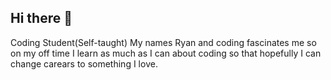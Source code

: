 ## Hi there 👋

<!--
**binderryan87/binderryan87** is a ✨ _special_ ✨ repository because its `README.md` (this file) appears on your GitHub profile.

Here are some ideas to get you started:

- 🔭 I’m currently working on ...
- 🌱 I’m currently learning ...
- 👯 I’m looking to collaborate on ...
- 🤔 I’m looking for help with ...
- 💬 Ask me about ...
- 📫 How to reach me: ...
- 😄 Pronouns: ...
- ⚡ Fun fact: ...
-->
Coding Student(Self-taught)
  My names Ryan and coding fascinates me so on my off time I learn as much as I can about coding so that hopefully I can change carears to something I love.
